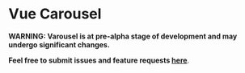 # Vue Carousel

**WARNING: Varousel is at pre-alpha stage of development and may undergo significant changes.**

**Feel free to submit issues and feature requests [here](https://github.com/endredev/varousel/issues)**.
